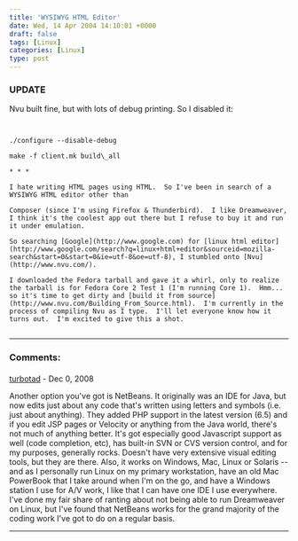 ```yaml
---
title: 'WYSIWYG HTML Editor'
date: Wed, 14 Apr 2004 14:10:01 +0000
draft: false
tags: [Linux]
categories: [Linux]
type: post
---
```


### UPDATE

Nvu built fine, but with lots of debug printing. So I disabled it:

```


./configure --disable-debug

make -f client.mk build\_all

* * *

I hate writing HTML pages using HTML.  So I've been in search of a WYSIWYG HTML editor other than 

Composer (since I'm using Firefox & Thunderbird).  I like Dreamweaver, I think it's the coolest app out there but I refuse to buy it and run it under emulation.

So searching [Google](http://www.google.com) for [linux html editor](http://www.google.com/search?q=linux+html+editor&sourceid=mozilla-search&start=0&start=0&ie=utf-8&oe=utf-8), I stumbled onto [Nvu](http://www.nvu.com/).

I downloaded the Fedora tarball and gave it a whirl, only to realize the tarball is for Fedora Core 2 Test 1 (I'm running Core 1).  Hmm... so it's time to get dirty and [build it from source](http://www.nvu.com/Building_From_Source.html).  I'm currently in the process of compiling Nvu as I type.  I'll let everyone know how it turns out.  I'm excited to give this a shot.


```
---
### Comments:
#### 
[turbotad](http://jetteroheller.wordpress.com/ "tadr@scientology.net") - <time datetime="2008-12-28 16:07:07">Dec 0, 2008</time>

Another option you've got is NetBeans. It originally was an IDE for Java, but now edits just about any code that's written using letters and symbols (i.e. just about anything). They added PHP support in the latest version (6.5) and if you edit JSP pages or Velocity or anything from the Java world, there's not much of anything better. It's got especially good Javascript support as well (code completion, etc), has built-in SVN or CVS version control, and for my purposes, generally rocks. Doesn't have very extensive visual editing tools, but they are there. Also, it works on Windows, Mac, Linux or Solaris -- and as I personally run Linux on my primary workstation, have an old Mac PowerBook that I take around when I'm on the go, and have a Windows station I use for A/V work, I like that I can have one IDE I use everywhere. I've done my fair share of ranting about not being able to run Dreamweaver on Linux, but I've found that NetBeans works for the grand majority of the coding work I've got to do on a regular basis.
<hr />
